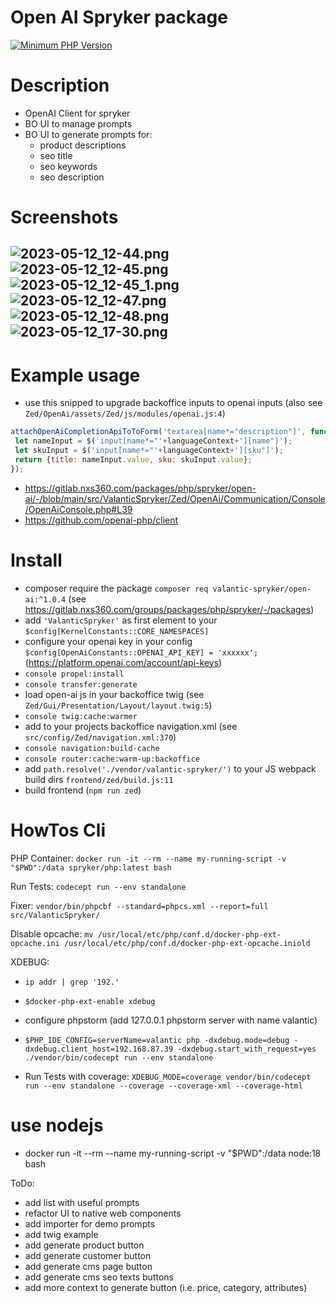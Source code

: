 # Open AI Spryker package

[![Minimum PHP Version](https://img.shields.io/badge/php-%3E%3D%208.1-8892BF.svg)](https://php.net/)

# Description
 - OpenAI Client for spryker
 - BO UI to manage prompts 
 - BO UI to generate prompts for:
   - product descriptions
   - seo title
   - seo keywords
   - seo description

# Screenshots
![2023-05-12_12-44.png](2023-05-12_12-44.png)
![2023-05-12_12-45.png](2023-05-12_12-45.png)
![2023-05-12_12-45_1.png](2023-05-12_12-45_1.png)
![2023-05-12_12-47.png](2023-05-12_12-47.png)
![2023-05-12_12-48.png](2023-05-12_12-48.png)
![2023-05-12_17-30.png](2023-05-12_17-30.png)
 - 
# Example usage
 - use this snipped to upgrade backoffice inputs to openai inputs (also see `Zed/OpenAi/assets/Zed/js/modules/openai.js:4`)
 ```javascript
 attachOpenAiCompletionApiToToForm('textarea[name*="description"]', function(event, languageContext) {
  let nameInput = $('input[name*="'+languageContext+'][name"]');
  let skuInput = $('input[name*="'+languageContext+'][sku"]');
  return {title: nameInput.value, sku: skuInput.value};
 });
 ```


 - https://gitlab.nxs360.com/packages/php/spryker/open-ai/-/blob/main/src/ValanticSpryker/Zed/OpenAi/Communication/Console/OpenAiConsole.php#L39
 - https://github.com/openai-php/client

# Install
- composer require the package `composer req valantic-spryker/open-ai:^1.0.4` (see https://gitlab.nxs360.com/groups/packages/php/spryker/-/packages)
- add `'ValanticSpryker'` as first element to your `$config[KernelConstants::CORE_NAMESPACES]` 
- configure your openai key in your config `$config[OpenAiConstants::OPENAI_API_KEY] = 'xxxxxx';` (https://platform.openai.com/account/api-keys)
- `console propel:install`
- `console transfer:generate`
- load open-ai js in your backoffice twig (see `Zed/Gui/Presentation/Layout/layout.twig:5`)
- `console twig:cache:warmer` 
- add to your projects backoffice navigation.xml (see `src/config/Zed/navigation.xml:370`)
- `console navigation:build-cache`
- `console router:cache:warm-up:backoffice`
- add `path.resolve('./vendor/valantic-spryker/')` to your JS webpack build dirs `frontend/zed/build.js:11`
- build frontend (`npm run zed`)

# HowTos Cli

PHP Container: `docker run -it --rm --name my-running-script -v "$PWD":/data spryker/php:latest bash`

Run Tests: `codecept run --env standalone`

Fixer: `vendor/bin/phpcbf --standard=phpcs.xml --report=full src/ValanticSpryker/`

Disable opcache: `mv /usr/local/etc/php/conf.d/docker-php-ext-opcache.ini /usr/local/etc/php/conf.d/docker-php-ext-opcache.iniold`

XDEBUG:
- `ip addr | grep '192.'`
- `$docker-php-ext-enable xdebug`
- configure phpstorm (add 127.0.0.1 phpstorm server with name valantic)
- `$PHP_IDE_CONFIG=serverName=valantic php -dxdebug.mode=debug -dxdebug.client_host=192.168.87.39 -dxdebug.start_with_request=yes ./vendor/bin/codecept run --env standalone`

- Run Tests with coverage: `XDEBUG_MODE=coverage vendor/bin/codecept run --env standalone --coverage --coverage-xml --coverage-html`

# use nodejs
 - docker run -it --rm --name my-running-script -v "$PWD":/data node:18 bash

ToDo:
 - add list with useful prompts
 - refactor UI to native web components
 - add importer for demo prompts
 - add twig example
 - add generate product button
 - add generate customer button
 - add generate cms page button
 - add generate cms seo texts buttons
 - add more context to generate button (i.e. price, category, attributes)
